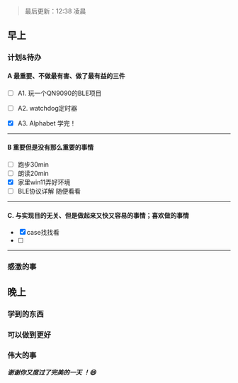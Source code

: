 > 最后更新：12:38 凌晨

## 早上

### 计划&待办

#### A  最重要、不做最有害、做了最有益的三件

- [ ] A1. 玩一个QN9090的BLE项目

- [ ] A2. watchdog定时器

- [x] A3. Alphabet 学完！


----

#### B 重要但是没有那么重要的事情

- [ ] 跑步30min
- [ ] 朗读20min
- [x] 家里win11弄好环境
- [ ] BLE协议详解 随便看看

----

#### C. 与实现目的无关、但是做起来又快又容易的事情；喜欢做的事情

- [x] case找找看
- [ ] 

----

### 感激的事


## 晚上

### 学到的东西


### 可以做到更好


### 伟大的事 



***谢谢你又度过了完美的一天 ！:smile:***